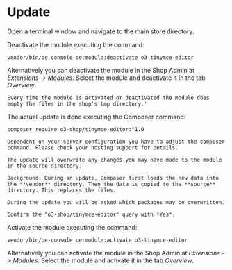 # Update

Open a terminal window and navigate to the main store directory.

Deactivate the module executing the command:

```
vendor/bin/oe-console oe:module:deactivate o3-tinymce-editor
```

Alternatively you can deactivate the module in the Shop Admin at *Extensions -> Modules*. Select the module and deactivate it in the tab *Overview*.

```{note}
Every time the module is activated or deactivated the module does empty the files in the shop's tmp directory.'
```

The actual update is done executing the Composer command:

```
composer require o3-shop/tinymce-editor:^1.0
```

```{note}
Dependent on your server configuration you have to adjust the composer command. Please check your hosting support for details.
```

```{note}
The update will overwrite any changes you may have made to the module in the source directory.

Background: During an update, Composer first loads the new data into the **vendor** directory. Then the data is copied to the **source** directory. This replaces the files.
```

```{attention}
During the update you will be asked which packages may be overwritten.

Confirm the "o3-shop/tinymce-editor" query with *Yes*.
```

Activate the module executing the command:

```
vendor/bin/oe-console oe:module:activate o3-tinymce-editor
```

Alternatively you can activate the module in the Shop Admin at *Extensions -> Modules*. Select the module and activate it in the tab *Overview*.
